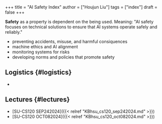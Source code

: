 +++
title = "AI Safety Index"
author = ["Houjun Liu"]
tags = ["index"]
draft = false
+++

**Safety** as a property is dependent on the being used. Meaning: "AI safety focuses on technical solutions to ensure that AI systems operate safely and reliably."

-   preventing accidents, misuse, and harmful consiquences
-   machine ethics and AI alignment
-   monitoring systems for risks
-   developing norms and policies that promote safety


## Logistics {#logistics}

-


## Lectures {#lectures}

-   [SU-CS120 SEP242024]({{< relref "KBhsu_cs120_sep242024.md" >}})
-   [SU-CS120 OCT082024]({{< relref "KBhsu_cs120_oct082024.md" >}})
